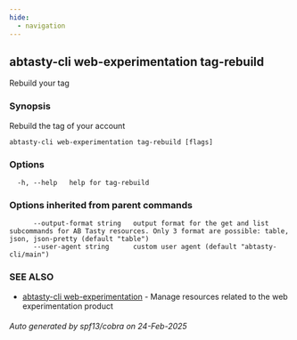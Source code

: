 ```yaml
---
hide:
  - navigation
---
```

## abtasty-cli web-experimentation tag-rebuild

Rebuild your tag

### Synopsis

Rebuild the tag of your account

```
abtasty-cli web-experimentation tag-rebuild [flags]
```

### Options

```
  -h, --help   help for tag-rebuild
```

### Options inherited from parent commands

```
      --output-format string   output format for the get and list subcommands for AB Tasty resources. Only 3 format are possible: table, json, json-pretty (default "table")
      --user-agent string      custom user agent (default "abtasty-cli/main")
```

### SEE ALSO

* [abtasty-cli web-experimentation](abtasty-cli_web-experimentation.md)	 - Manage resources related to the web experimentation product

###### Auto generated by spf13/cobra on 24-Feb-2025

